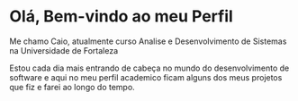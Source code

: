 # Olá, Bem-vindo ao meu Perfil
Me chamo Caio, atualmente curso Analise e Desenvolvimento de Sistemas
na Universidade de Fortaleza

Estou cada dia mais entrando de cabeça no mundo do desenvolvimento de software
e aqui no meu perfil academico ficam alguns dos meus projetos que fiz e farei ao longo do tempo.
